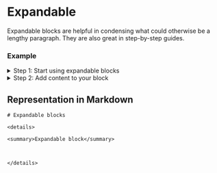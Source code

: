 # Expandable

Expandable blocks are helpful in condensing what could otherwise be a lengthy paragraph. They are also great in step-by-step guides.

### Example

<details>

<summary>Step 1: Start using expandable blocks</summary>

To add an expandable block select ⌘/ or Ctrl/ and select expandable blocks.

</details>

<details>

<summary>Step 2: Add content to your block</summary>

Once you've inserted an expandable block, you can add content including lists and code blocks within it.

* [x] Done!

</details>

## Representation in Markdown

```
# Expandable blocks

<details>

<summary>Expandable block</summary>



</details>
```
